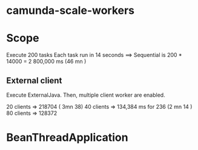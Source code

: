 # camunda-scale-workers
# Scope
Execute 200 tasks
Each task run in 14 seconds
==> Sequential is 200 * 14000 = 2 800,000 ms (46 mn )

## External client
Execute ExternalJava. Then, multiple client worker are enabled.

20 clients => 218704 ( 3mn 38)
40 clients => 134,384 ms for 236 (2 mn 14 )
80 clients => 128372

# BeanThreadApplication

